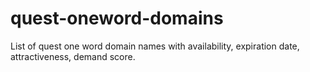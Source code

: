# quest-oneword-domains
List of quest one word domain names with availability, expiration date, attractiveness, demand score.
